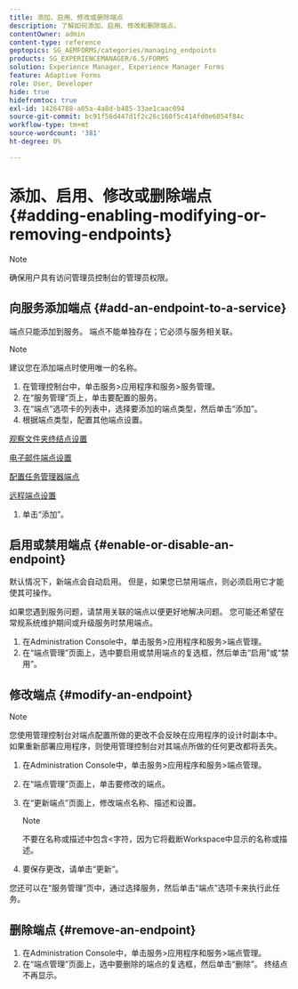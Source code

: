 ```yaml
---
title: 添加、启用、修改或删除端点
description: 了解如何添加、启用、修改和删除端点。
contentOwner: admin
content-type: reference
geptopics: SG_AEMFORMS/categories/managing_endpoints
products: SG_EXPERIENCEMANAGER/6.5/FORMS
solution: Experience Manager, Experience Manager Forms
feature: Adaptive Forms
role: User, Developer
hide: true
hidefromtoc: true
exl-id: 14264788-a05a-4a8d-b485-33ae1caac094
source-git-commit: bc91f56d447d1f2c26c160f5c414fd0e6054f84c
workflow-type: tm+mt
source-wordcount: '381'
ht-degree: 0%

---
```


# 添加、启用、修改或删除端点 {#adding-enabling-modifying-or-removing-endpoints}

>[!NOTE]
> 
> 确保用户具有访问管理员控制台的管理员权限。

## 向服务添加端点 {#add-an-endpoint-to-a-service}

端点只能添加到服务。 端点不能单独存在；它必须与服务相关联。

>[!NOTE]
>
>建议您在添加端点时使用唯一的名称。

1. 在管理控制台中，单击服务>应用程序和服务>服务管理。
1. 在“服务管理”页上，单击要配置的服务。
1. 在“端点”选项卡的列表中，选择要添加的端点类型，然后单击“添加”。
1. 根据端点类型，配置其他端点设置。

[观察文件夹终结点设置](/help/forms/using/admin-help/configuring-watched-folder-endpoints.md#watched-folder-endpoint-settings)

[电子邮件端点设置](/help/forms/using/admin-help/configuring-email-endpoints.md#email-endpoint-settings)

[配置任务管理器端点](/help/forms/using/admin-help/configuring-task-manager-endpoints.md#configuring-task-manager-endpoints)

[远程端点设置](/help/forms/using/admin-help/configuring-remoting-endpoints.md#remoting-endpoint-settings)

1. 单击“添加”。

## 启用或禁用端点 {#enable-or-disable-an-endpoint}

默认情况下，新端点会自动启用。 但是，如果您已禁用端点，则必须启用它才能使其可操作。

如果您遇到服务问题，请禁用关联的端点以便更好地解决问题。 您可能还希望在常规系统维护期间或升级服务时禁用端点。

1. 在Administration Console中，单击服务>应用程序和服务>端点管理。
1. 在“端点管理”页面上，选中要启用或禁用端点的复选框，然后单击“启用”或“禁用”。

## 修改端点 {#modify-an-endpoint}

>[!NOTE]
>
>您使用管理控制台对端点配置所做的更改不会反映在应用程序的设计时副本中。 如果重新部署应用程序，则使用管理控制台对其端点所做的任何更改都将丢失。

1. 在Administration Console中，单击服务>应用程序和服务>端点管理。
1. 在“端点管理”页面上，单击要修改的端点。
1. 在“更新端点”页面上，修改端点名称、描述和设置。

   >[!NOTE]
   >
   >不要在名称或描述中包含&lt;字符，因为它将截断Workspace中显示的名称或描述。

1. 要保存更改，请单击“更新”。

您还可以在“服务管理”页中，通过选择服务，然后单击“端点”选项卡来执行此任务。

## 删除端点 {#remove-an-endpoint}

1. 在Administration Console中，单击服务>应用程序和服务>端点管理。
1. 在“端点管理”页面上，选中要删除的端点的复选框，然后单击“删除”。 终结点不再显示。
